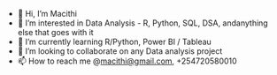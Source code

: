 - 👋 Hi, I’m Macithi
- 👀 I’m interested in Data Analysis - R, Python, SQL, DSA, andanything else that goes with it
- 🌱 I’m currently learning R/Python, Power BI / Tableau
- 💞️ I’m looking to collaborate on any Data analysis project
- 📫 How to reach me @macithi@gmail.com, +254720580010

<!---
Macithi/Macithi is a ✨ special ✨ repository because its `README.md` (this file) appears on your GitHub profile.
You can click the Preview link to take a look at your changes.
--->
